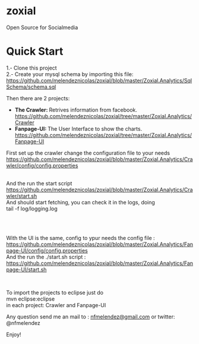 zoxial
======

Open Source for Socialmedia

Quick Start
===================
1.- Clone this project <br>
2.- Create your mysql schema by importing this file: https://github.com/melendeznicolas/zoxial/blob/master/Zoxial.Analytics/SqlSchema/schema.sql

Then there are 2 projects:
 * <b>The Crawler: </b> Retrives information from facebook.
https://github.com/melendeznicolas/zoxial/tree/master/Zoxial.Analytics/Crawler
 * <b>Fanpage-UI: </b>The User Interface to show the charts.
https://github.com/melendeznicolas/zoxial/tree/master/Zoxial.Analytics/Fanpage-UI

First set up the crawler
change the configuration file to your needs <br>
https://github.com/melendeznicolas/zoxial/blob/master/Zoxial.Analytics/Crawler/config/config.properties

<br> And the run the start script
https://github.com/melendeznicolas/zoxial/blob/master/Zoxial.Analytics/Crawler/start.sh
<br>
And should start fetching, you can check it in the logs, doing <br>
tail -f log/logging.log

<br><br>

With the UI is the same, 
config to ypur needs the config file : <br>
https://github.com/melendeznicolas/zoxial/blob/master/Zoxial.Analytics/Fanpage-UI/config/config.properties
<br>
And the run the ./start.sh script : <br>
https://github.com/melendeznicolas/zoxial/blob/master/Zoxial.Analytics/Fanpage-UI/start.sh

<br>

To import the projects to eclipse just do <br>
mvn eclipse:eclipse <br>in each project: Crawler and Fanpage-UI<br>

Any question send me an mail to : nfmelendez@gmail.com or twitter: @nfmelendez


Enjoy!

